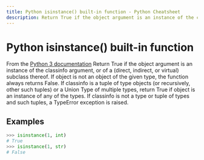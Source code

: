 ```yaml
---
title: Python isinstance() built-in function - Python Cheatsheet
description: Return True if the object argument is an instance of the classinfo argument, or of a (direct, indirect, or virtual) subclass thereof. If object is not an object of the given type, the function always returns False. If classinfo is a tuple of type objects (or recursively, other such tuples) or a Union Type of multiple types, return True if object is an instance of any of the types. If classinfo is not a type or tuple of types and such tuples, a TypeError exception is raised.
---
```


# Python isinstance() built-in function

<base-disclaimer>
  <base-disclaimer-title>
    From the <a target="_blank" href="https://docs.python.org/3/library/functions.html#isinstance">Python 3 documentation</a>
  </base-disclaimer-title>
  <base-disclaimer-content>
   Return True if the object argument is an instance of the classinfo argument, or of a (direct, indirect, or virtual) subclass thereof. If object is not an object of the given type, the function always returns False. If classinfo is a tuple of type objects (or recursively, other such tuples) or a Union Type of multiple types, return True if object is an instance of any of the types. If classinfo is not a type or tuple of types and such tuples, a TypeError exception is raised.
  </base-disclaimer-content>
</base-disclaimer>

## Examples

```python
>>> isinstance(1, int)
# True
>>> isinstance(1, str)
# False
```

<!-- remove this tag to start editing this page -->
<empty-section />
<!-- remove this tag to start editing this page -->
